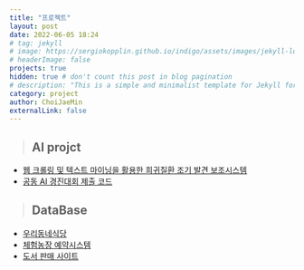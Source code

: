 ```yaml
---
title: "프로젝트"
layout: post
date: 2022-06-05 18:24
# tag: jekyll
# image: https://sergiokopplin.github.io/indigo/assets/images/jekyll-logo-light-solid.png
# headerImage: false
projects: true
hidden: true # don't count this post in blog pagination
# description: "This is a simple and minimalist template for Jekyll for those who likes to eat noodles."
category: project
author: ChoiJaeMin
externalLink: false
---
```



 > ## AI projct
  - [웹 크롤링 및 텍스트 마이닝을 활용한 희귀질환 조기 발견 보조시스템][1]
  - [공동 AI 경진대회 제출 코드][2]
 > ## DataBase
  - [우리동네식당][3]
  - [체험농장 예약시스템][4]
  - [도서 판매 사이트][5]
  


[1]:https://park-youngjun.github.io/%EC%95%84%EB%8F%99_%EA%B0%90%EC%A0%95_%EC%82%AC%EC%A0%84_%EA%B5%AC%EC%B6%95_%EB%B0%8F_%EC%95%84%EB%8F%99_%EA%B0%90%EC%A0%95_%EB%B6%84%EC%84%9D/
[2]:https://github.com/J-mini0000/public-AI-contest
[3]:https://github.com/J-mini0000/uridong
[4]:https://github.com/J-mini0000/FarmRSV
[5]:https://github.com/J-mini0000/book-sales-site
[6]:
[7]:
